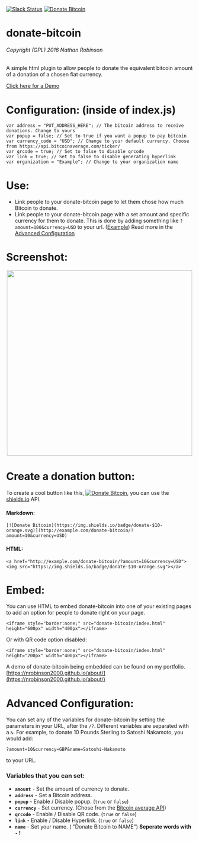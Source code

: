 [![Slack Status](https://nrobinson2000.herokuapp.com/badge.svg)](https://nrobinson2000.herokuapp.com/)
[![Donate Bitcoin](https://img.shields.io/badge/donate-bitcoin-orange.svg)](https://nrobinson2000.github.io/donate-bitcoin)
# donate-bitcoin
###### Copyright (GPL) 2016  Nathan Robinson
A simple html plugin to allow people to donate the equivalent bitcoin amount of a donation of a chosen fiat currency.

[Click here for a Demo](http://nrobinson2000.github.io/donate-bitcoin/)

# Configuration: (inside of index.js)
```
var address = "PUT_ADDRESS_HERE"; // The bitcoin address to receive donations. Change to yours
var popup = false; // Set to true if you want a popup to pay bitcoin
var currency_code = "USD"; // Change to your default currency. Choose from https://api.bitcoinaverage.com/ticker/
var qrcode = true; // Set to false to disable qrcode
var link = true; // Set to false to disable generating hyperlink
var organization = "Example"; // Change to your organization name
```

# Use:
* Link people to your donate-bitcoin page to let them chose how much Bitcoin to donate.
* Link people to your donate-bitcoin page with a set amount and specific currency for them to donate.  This is done by adding something like `?amount=100&currency=USD` to your url. ([Example](https://nrobinson2000.github.io/donate-bitcoin/?amount=100&currency=USD))  Read more in the [Advanced Configuration](https://github.com/nrobinson2000/donate-bitcoin#advanced-configuration)
# Screenshot:
<p align="center">
<img src="http://i.imgur.com/ux15lhi.jpg" width="500px">
</p>

# Create a donation button:
To create a cool button like this, [![Donate Bitcoin](https://img.shields.io/badge/donate-$10-orange.svg)](https://nrobinson2000.github.io/donate-bitcoin/?amount=10&currency=USD), you can use the [shields.io](http://shields.io) API.

#### Markdown:
```
[![Donate Bitcoin](https://img.shields.io/badge/donate-$10-orange.svg)](http://example.com/donate-bitcoin/?amount=10&currency=USD)
```

#### HTML:
```
<a href="http://example.com/donate-bitcoin/?amount=10&currency=USD"><img src="https://img.shields.io/badge/donate-$10-orange.svg"></a>
```

# Embed:
You can use HTML to embed donate-bitcoin into one of your existing pages to add an option for people to donate right on your page.
```
<iframe style="border:none;" src="donate-bitcoin/index.html" height="600px" width="400px"></iframe>
```
Or with QR code option disabled:
```
<iframe style="border:none;" src="donate-bitcoin/index.html" height="200px" width="400px"></iframe>
```

A demo of donate-bitcoin being embedded can be found on my portfolio. [https://nrobinson2000.github.io/about/](https://nrobinson2000.github.io/about/)

# Advanced Configuration:
You can set any of the variables for donate-bitcoin by setting the parameters in your URL, after the `/?`.  Different variables are separated with a `&`.  For example, to donate 10 Pounds Sterling to Satoshi Nakamoto, you would add:
```
?amount=10&currency=GBP&name=Satoshi-Nakamoto
```
to your URL.

### Variables that you can set:

* **`amount`** - Set the amount of currency to donate.
* **`address`** - Set a Bitcoin address.
* **`popup`** - Enable / Disable popup. (`true` or `false`)
* **`currency`** - Set currency. (Chose from the [Bitcoin average API](https://api.bitcoinaverage.com/ticker/))
* **`qrcode`** - Enable / Disable QR code. (`true` or `false`)
* **`link`** - Enable / Disable Hyperlink. (`true` or `false`)
* **`name`** - Set your name. ( "Donate Bitcoin to NAME") **Seperate words with `-` !**
